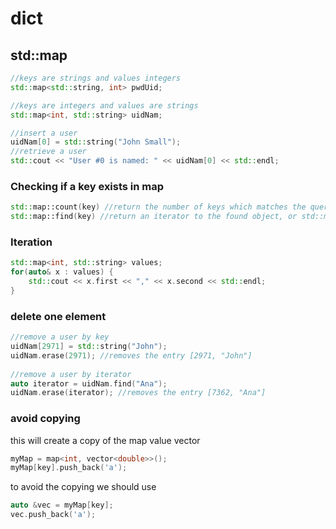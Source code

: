 # dict

## std::map

```cpp
//keys are strings and values integers
std::map<std::string, int> pwdUid;

//keys are integers and values are strings
std::map<int, std::string> uidNam;

//insert a user
uidNam[0] = std::string("John Small");
//retrieve a user
std::cout << "User #0 is named: " << uidNam[0] << std::endl;
```

### Checking if a key exists in map
```cpp
std::map::count(key) //return the number of keys which matches the queried key
std::map::find(key) //return an iterator to the found object, or std::map::end() if the object is not found
```

### Iteration
```cpp
std::map<int, std::string> values;
for(auto& x : values) {
    std::cout << x.first << "," << x.second << std::endl;
}
```

### delete one element
```cpp
//remove a user by key
uidNam[2971] = std::string("John");
uidNam.erase(2971); //removes the entry [2971, "John"]
 
//remove a user by iterator
auto iterator = uidNam.find("Ana");
uidNam.erase(iterator); //removes the entry [7362, "Ana"]
```

### avoid copying
this will create a copy of the map value vector
```cpp
myMap = map<int, vector<double>>();
myMap[key].push_back('a');
```


to avoid the copying we should use
```cpp
auto &vec = myMap[key];
vec.push_back('a');
```

